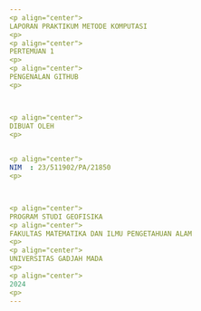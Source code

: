 ```yaml
---
<p align="center">
LAPORAN PRAKTIKUM METODE KOMPUTASI
<p>
<p align="center">
PERTEMUAN 1   
<p>
<p align="center">
PENGENALAN GITHUB
<p>  



<p align="center">
DIBUAT OLEH  
<p>
 

<p align="center">
NIM  : 23/511902/PA/21850  
<p>  



<p align="center">
PROGRAM STUDI GEOFISIKA  
<p align="center">
FAKULTAS MATEMATIKA DAN ILMU PENGETAHUAN ALAM
<p>
<p align="center">
UNIVERSITAS GADJAH MADA  
<p>
<p align="center">
2024
<p>
---
```






